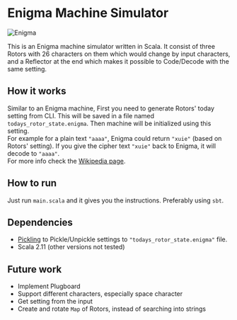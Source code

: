 # Enigma Machine Simulator
![Enigma](https://upload.wikimedia.org/wikipedia/commons/thumb/3/3e/EnigmaMachineLabeled.jpg/800px-EnigmaMachineLabeled.jpg)

This is an Enigma machine simulator written in Scala. It consist of three Rotors with 26 characters on them which would
change by input characters, and a Reflector at the end which makes it possible to Code/Decode with the same setting.

## How it works
Similar to an Enigma machine, First you need to generate Rotors' today setting from CLI. This will be saved in a file named 
`todays_rotor_state.enigma`. Then machine will be initialized using this setting.  
For example for a plain text `"aaaa"`, Enigma could return `"xuie"` (based on Rotors' setting). If you give the cipher text `"xuie"` back to Enigma,
 it will decode to `"aaaa"`.  
For more info check the [Wikipedia page](https://en.wikipedia.org/wiki/Enigma_machine).
## How to run
Just run `main.scala` and it gives you the instructions. Preferably using `sbt`.

## Dependencies
- [Pickling](https://github.com/scala/pickling) to Pickle/Unpickle settings to `"todays_rotor_state.enigma"` file.
- Scala 2.11 (other versions not tested) 

## Future work
- Implement Plugboard
- Support different characters, especially space character
- Get setting from the input
- Create and rotate `Map` of Rotors, instead of searching into strings

